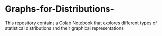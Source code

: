 # Graphs-for-Distributions-
This repository contains a Colab Notebook that explores different types of statistical distributions and their graphical representations
